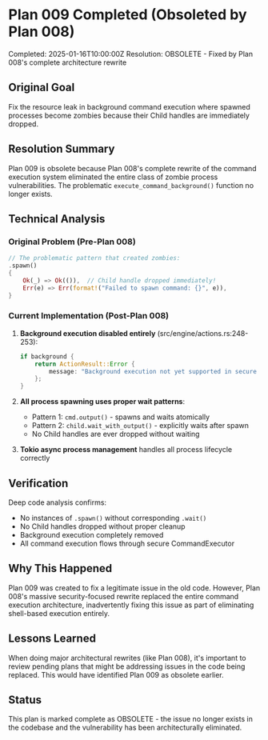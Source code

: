 # Plan 009 Completed (Obsoleted by Plan 008)

Completed: 2025-01-16T10:00:00Z
Resolution: OBSOLETE - Fixed by Plan 008's complete architecture rewrite

## Original Goal

Fix the resource leak in background command execution where spawned processes become zombies because their Child handles are immediately dropped.

## Resolution Summary

Plan 009 is obsolete because Plan 008's complete rewrite of the command execution system eliminated the entire class of zombie process vulnerabilities. The problematic `execute_command_background()` function no longer exists.

## Technical Analysis

### Original Problem (Pre-Plan 008)
```rust
// The problematic pattern that created zombies:
.spawn()
{
    Ok(_) => Ok(()),  // Child handle dropped immediately!
    Err(e) => Err(format!("Failed to spawn command: {}", e)),
}
```

### Current Implementation (Post-Plan 008)

1. **Background execution disabled entirely** (src/engine/actions.rs:248-253):
   ```rust
   if background {
       return ActionResult::Error {
           message: "Background execution not yet supported in secure mode".to_string(),
       };
   }
   ```

2. **All process spawning uses proper wait patterns**:
   - Pattern 1: `cmd.output()` - spawns and waits atomically
   - Pattern 2: `child.wait_with_output()` - explicitly waits after spawn
   - No Child handles are ever dropped without waiting

3. **Tokio async process management** handles all process lifecycle correctly

## Verification

Deep code analysis confirms:
- No instances of `.spawn()` without corresponding `.wait()`
- No Child handles dropped without proper cleanup
- Background execution completely removed
- All command execution flows through secure CommandExecutor

## Why This Happened

Plan 009 was created to fix a legitimate issue in the old code. However, Plan 008's massive security-focused rewrite replaced the entire command execution architecture, inadvertently fixing this issue as part of eliminating shell-based execution entirely.

## Lessons Learned

When doing major architectural rewrites (like Plan 008), it's important to review pending plans that might be addressing issues in the code being replaced. This would have identified Plan 009 as obsolete earlier.

## Status

This plan is marked complete as OBSOLETE - the issue no longer exists in the codebase and the vulnerability has been architecturally eliminated.